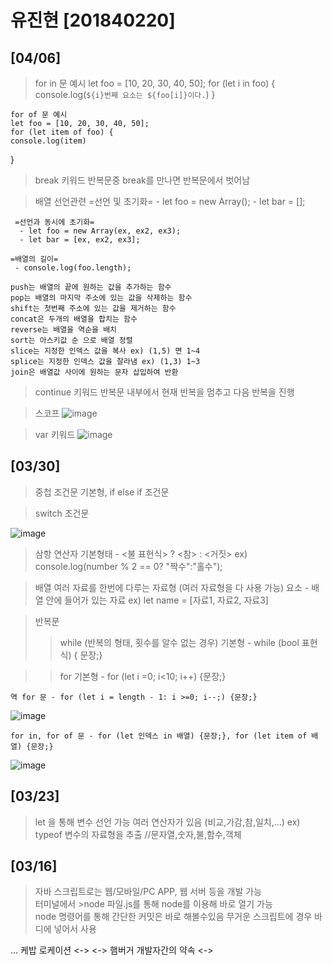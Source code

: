 # 유진현 [201840220]


## [04/06]
  > for in 문 예시
    let foo = [10, 20, 30, 40, 50];
    for (let i in foo) {
    console.log(`${i}번째 요소는 ${foo[i]}이다.`)
    }

    for of 문 예시
    let foo = [10, 20, 30, 40, 50];
    for (let item of foo) {
    console.log(item)
   }
  
  > break 키워드
   반복문중 break를 만나면 반복문에서 벗어남
  
  > 배열 선언관련
     =선언 및 초기화=
      - let foo = new Array();
      - let bar = [];
  
     =선언과 동시에 초기화=
      - let foo = new Array(ex, ex2, ex3);
      - let bar = [ex, ex2, ex3];
    
    =배열의 길이=
     - console.log(foo.length); 

    push는 배열의 끝에 원하는 값을 추가하는 함수
    pop는 배열의 마지막 주소에 있는 값을 삭제하는 함수
    shift는 첫번째 주소에 있는 값을 제거하는 함수
    concat은 두개의 배열을 합치는 함수
    reverse는 배열을 역순을 배치
    sort는 아스키값 순 으로 배열 정렬
    slice는 지정한 인덱스 값을 복사 ex) (1,5) 면 1~4
    splice는 지정한 인덱스 값을 잘라냄 ex) (1,3) 1~3
    join은 배열값 사이에 원하는 문자 삽입하여 반환


  > continue 키워드
    반복문 내부에서 현재 반복을 멈추고 다음 반복을 진행
  
  > 스코프
![image](https://user-images.githubusercontent.com/79895978/113675718-9de3b800-96f6-11eb-8018-edd24545d263.png)
  
  > var 키워드
![image](https://user-images.githubusercontent.com/79895978/113676313-4134cd00-96f7-11eb-92d9-22c2fa282d0e.png)

    
## [03/30]

 > 중첩 조건문
    기본형, if else if 조건문

 > switch 조건문
     <!-- 기본형 -->
     
![image](https://user-images.githubusercontent.com/79895978/112954688-99108880-9179-11eb-9cc6-7b1f3f8f9c56.png)


 > 삼항 연산자
    기본형태 - <불 표현식> ? <참> : <거짓>
     ex) console.log(number % 2 == 0? "짝수":"홀수"); 

 > 배열
    여러 자료를 한번에 다루는 자료형 (여러 자료형을 다 사용 가능)
    요소 - 배열 안에 들어가 있는 자료
    ex) let name = [자료1, 자료2, 자료3]

 > 반복문
  >> while (반복의 형태, 횟수를 알수 없는 경우)
    기본형 - while (bool 표현식) { 문장;}

  >> for
    기본형 - for (let i =0; i<10; i++) {문장;}

    역 for 문 - for (let i = length - 1: i >=0; i--;) {문장;}
![image](https://user-images.githubusercontent.com/79895978/112951756-ab3cf780-9176-11eb-8a06-a245b2a41c6a.png)
    
    for in, for of 문 - for (let 인덱스 in 배열) {문장;}, for (let item of 배열) {문장;}
![image](https://user-images.githubusercontent.com/79895978/112952514-8a28d680-9177-11eb-9384-6caeacc31807.png)




  
      
    


## [03/23]

 >  let 을 통해 변수 선언 가능
 >  여러 연산자가 있음 (비교,가감,참,일치,...)
   ex) typeof 변수의 자료형을 추출 //문자열,숫자,불,함수,객체
## [03/16]

> 자바 스크립트로는 웹/모바일/PC APP, 웹 서버 등을 개발 가능 <br>
> 터미널에서 >node 파일.js를 통해 node를 이용해 바로 열기 가능  </br>
> node 명령어를 통해 간단한 커밋은 바로 해볼수있음
> 무거운 스크립트에 경우 바디에 넣어서 사용

... 케밥 로케이션
 <->
 <->   햄버거          개발자간의 약속
 <->


